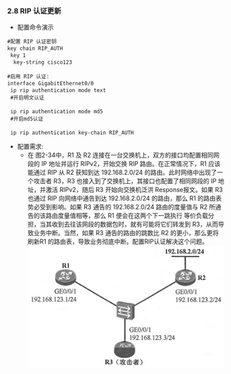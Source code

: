 ### 2.8 RIP 认证更新
- 配置命令演示
```shell
#配置 RIP 认证密钥
key chain RIP_AUTH
 key 1
  key-string cisco123

#启用 RIP 认证:
interface GigabitEthernet0/0
 ip rip authentication mode text
 #开启明文认证
  
 ip rip authentication mode md5
 #开启md5认证

 ip rip authentication key-chain RIP_AUTH
```

- 配置需求:
  - 在 图2-34中，R1 及 R2 连接在一台交换机上，双方的接口均配置相同网段的 IP 地址并运行 RIPv2，开始交换 RIP 路由。在正常情况下，R1 应该能通过 RIP 从 R2 获知到达 192.168.2.0/24 的路由。此时网络中出现了一个攻击者 R3，R3 也接入到了交换机上，其接口也配置了相同网段的 IP 地址，并激活 RIPv2，随后 R3 开始向交换机泛洪 Response报文。如果 R3 也通过 RIP 向网络中通告到达 192.168.2.0/24 的路由，那么 R1 的路由表势必受到影响。如果 R3 通告的 192.168.2.0/24 路由的度量值与 R2 所通告的该路由度量值相等，那么 R1 便会在这两个下一跳执行 等价负载分担，当其收到去往该网段的数据包时，就有可能将它们转发到 R3，从而导致业务中断。当然，如果 R3 通告的路由的跳数比 R2 的更小，那么更将刷新R1 的路由表，导致业务彻底中断。配置RIP认证解决这个问题。
![2.88](../pics/2.88.png)